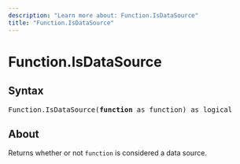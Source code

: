 ```yaml
---
description: "Learn more about: Function.IsDataSource"
title: "Function.IsDataSource"
---
```

# Function.IsDataSource

## Syntax

<pre>
Function.IsDataSource(<b>function</b> as function) as logical
</pre>

## About

Returns whether or not `function` is considered a data source.
